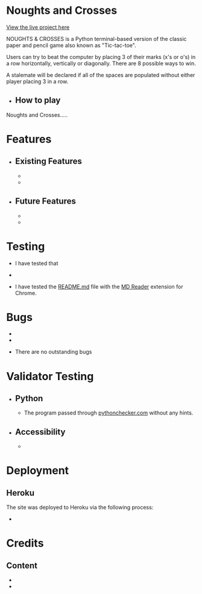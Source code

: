 # Noughts and Crosses

[View the live project here](https://noughts-and-crosses-rm.herokuapp.com/)

NOUGHTS & CROSSES is a Python terminal-based version of the classic paper and pencil game also known as "Tic-tac-toe".

Users can try to beat the computer by placing 3 of their marks (x's or o's) in a row horizontally, vertically or diagonally. There are 8 possible ways to win.

A stalemate will be declared if all of the spaces are populated without either player placing 3 in a row.

+ ## How to play

Noughts and Crosses.....

# Features

+ ## Existing Features
    
    + 

    + 

+ ## Future Features

    + 

    + 

# Testing

+ I have tested that 

+ 

+ I have tested the [README.md](https://github.com/Rob-Mundy/Noughts_and_Crosses#readme) file with the [MD Reader](https://chrome.google.com/webstore/detail/md-reader/medapdbncneneejhbgcjceippjlfkmkg) extension for Chrome.

# Bugs

+    

+ 

+ There are no outstanding bugs

# Validator Testing

+ ## Python

    + The program passed through [pythonchecker.com](https://www.pythonchecker.com/) without any hints.

+ ## Accessibility 

    +   

# Deployment

## Heroku 

The site was deployed to Heroku via the following process:

+ 

# Credits

## Content

+ 

+ 